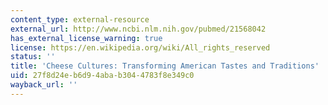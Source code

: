 ```yaml
---
content_type: external-resource
external_url: http://www.ncbi.nlm.nih.gov/pubmed/21568042
has_external_license_warning: true
license: https://en.wikipedia.org/wiki/All_rights_reserved
status: ''
title: 'Cheese Cultures: Transforming American Tastes and Traditions'
uid: 27f8d24e-b6d9-4aba-b304-4783f8e349c0
wayback_url: ''
---
```

